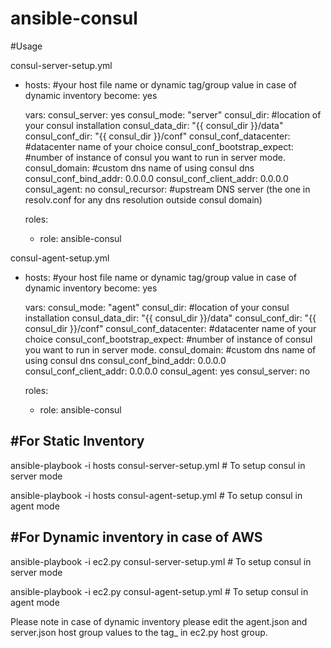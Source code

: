 # ansible-consul

#Usage


consul-server-setup.yml

- hosts: #your host file name or dynamic tag/group value in case of dynamic inventory
  become: yes

  vars:
    consul_server: yes
    consul_mode: "server"
    consul_dir:  #location of your consul installation
    consul_data_dir:  "{{ consul_dir }}/data"
    consul_conf_dir:  "{{ consul_dir }}/conf"
    consul_conf_datacenter: #datacenter name of your choice
    consul_conf_bootstrap_expect:  #number of instance of consul you want to run in server mode.
    consul_domain:  #custom dns name of using consul dns
    consul_conf_bind_addr: 0.0.0.0
    consul_conf_client_addr: 0.0.0.0
    consul_agent: no
    consul_recursor: #upstream DNS server (the one in resolv.conf for any dns resolution outside consul domain)

  roles:
    - role: ansible-consul

consul-agent-setup.yml 

- hosts:  #your host file name or dynamic tag/group value in case of dynamic inventory
  become: yes

  vars:
    consul_mode: "agent"
    consul_dir: #location of your consul installation
    consul_data_dir:  "{{ consul_dir }}/data"
    consul_conf_dir:  "{{ consul_dir }}/conf"
    consul_conf_datacenter: #datacenter name of your choice
    consul_conf_bootstrap_expect: #number of instance of consul you want to run in server mode.
    consul_domain: #custom dns name of using consul dns
    consul_conf_bind_addr: 0.0.0.0
    consul_conf_client_addr: 0.0.0.0
    consul_agent: yes
    consul_server: no

  roles:
    - role: ansible-consul

#For Static Inventory
---------------------

ansible-playbook -i hosts consul-server-setup.yml # To setup consul in server mode

ansible-playbook -i hosts consul-agent-setup.yml  # To setup consul in agent mode


#For Dynamic inventory in case of AWS
-------------------------------------

ansible-playbook -i ec2.py consul-server-setup.yml # To setup consul in server mode

ansible-playbook -i ec2.py consul-agent-setup.yml  # To setup consul in agent mode

Please note in case of dynamic inventory please edit the agent.json and server.json host group values to the tag_ in ec2.py host group.
